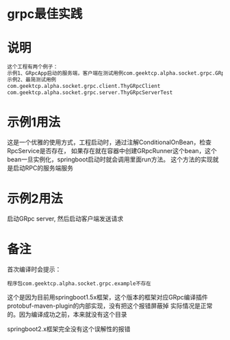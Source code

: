 # grpc最佳实践

# 说明
```markdown
这个工程有两个例子：
示例1、GRpcApp启动的服务端，客户端在测试用例com.geektcp.alpha.socket.grpc.GRpcClientTest
示例2、最简测试用例
com.geektcp.alpha.socket.grpc.client.ThyGRpcClient
com.geektcp.alpha.socket.grpc.server.ThyGRpcServerTest
```

# 示例1用法
这是一个优雅的使用方式，工程启动时，通过注解ConditionalOnBean，检查RpcService是否存在，
如果存在就在容器中创建GRpcRunner这个bean，这个bean一旦实例化，springboot启动时就会调用里面run方法。
这个方法的实现就是启动RPC的服务端服务


# 示例2用法
启动GRpc server, 然后启动客户端发送请求


# 备注
首次编译时会提示：
```
程序包com.geektcp.alpha.socket.grpc.example不存在
```
这个是因为目前用springboot1.5x框架，这个版本的框架对应GRpc编译插件protobuf-maven-plugin的内部实现，没有把这个报错屏蔽掉
实际情况是正常的。因为编译成功之前，本来就没有这个目录

springboot2.x框架完全没有这个误解性的报错
